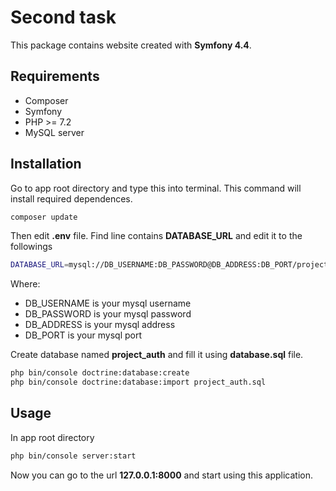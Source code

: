 # Second task

This package contains website created with **Symfony 4.4**.

## Requirements
- Composer
- Symfony
- PHP >= 7.2
- MySQL server

## Installation

Go to app root directory and type this into terminal. This command will install required dependences.

```bash
composer update
```
Then edit **.env** file. Find line contains **DATABASE_URL** and edit it to the followings

```bash
DATABASE_URL=mysql://DB_USERNAME:DB_PASSWORD@DB_ADDRESS:DB_PORT/project_auth?serverVersion=5.7
```
Where: 
- DB_USERNAME is your mysql username
- DB_PASSWORD is your mysql password
- DB_ADDRESS is your mysql address
- DB_PORT is your mysql port

Create database named **project_auth** and fill it using **database.sql** file.

```bash
php bin/console doctrine:database:create
php bin/console doctrine:database:import project_auth.sql
```

## Usage

In app root directory

```bash
php bin/console server:start
```
Now you can go to the url **127.0.0.1:8000** and start using this application.
